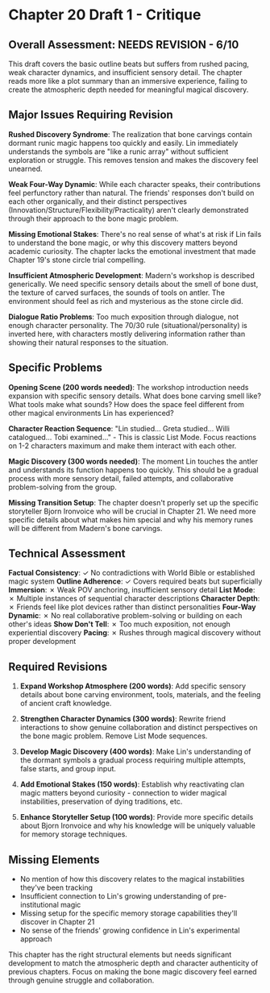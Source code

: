 # Chapter 20 Draft 1 - Critique

## Overall Assessment: NEEDS REVISION - 6/10

This draft covers the basic outline beats but suffers from rushed pacing, weak character dynamics, and insufficient sensory detail. The chapter reads more like a plot summary than an immersive experience, failing to create the atmospheric depth needed for meaningful magical discovery.

## Major Issues Requiring Revision

**Rushed Discovery Syndrome**: The realization that bone carvings contain dormant runic magic happens too quickly and easily. Lin immediately understands the symbols are "like a runic array" without sufficient exploration or struggle. This removes tension and makes the discovery feel unearned.

**Weak Four-Way Dynamic**: While each character speaks, their contributions feel perfunctory rather than natural. The friends' responses don't build on each other organically, and their distinct perspectives (Innovation/Structure/Flexibility/Practicality) aren't clearly demonstrated through their approach to the bone magic problem.

**Missing Emotional Stakes**: There's no real sense of what's at risk if Lin fails to understand the bone magic, or why this discovery matters beyond academic curiosity. The chapter lacks the emotional investment that made Chapter 19's stone circle trial compelling.

**Insufficient Atmospheric Development**: Madern's workshop is described generically. We need specific sensory details about the smell of bone dust, the texture of carved surfaces, the sounds of tools on antler. The environment should feel as rich and mysterious as the stone circle did.

**Dialogue Ratio Problems**: Too much exposition through dialogue, not enough character personality. The 70/30 rule (situational/personality) is inverted here, with characters mostly delivering information rather than showing their natural responses to the situation.

## Specific Problems

**Opening Scene (200 words needed)**: The workshop introduction needs expansion with specific sensory details. What does bone carving smell like? What tools make what sounds? How does the space feel different from other magical environments Lin has experienced?

**Character Reaction Sequence**: "Lin studied... Greta studied... Willi catalogued... Tobi examined..." - This is classic List Mode. Focus reactions on 1-2 characters maximum and make them interact with each other.

**Magic Discovery (300 words needed)**: The moment Lin touches the antler and understands its function happens too quickly. This should be a gradual process with more sensory detail, failed attempts, and collaborative problem-solving from the group.

**Missing Transition Setup**: The chapter doesn't properly set up the specific storyteller Bjorn Ironvoice who will be crucial in Chapter 21. We need more specific details about what makes him special and why his memory runes will be different from Madern's bone carvings.

## Technical Assessment

**Factual Consistency**: ✓ No contradictions with World Bible or established magic system
**Outline Adherence**: ✓ Covers required beats but superficially
**Immersion**: ✗ Weak POV anchoring, insufficient sensory detail
**List Mode**: ✗ Multiple instances of sequential character descriptions
**Character Depth**: ✗ Friends feel like plot devices rather than distinct personalities
**Four-Way Dynamic**: ✗ No real collaborative problem-solving or building on each other's ideas
**Show Don't Tell**: ✗ Too much exposition, not enough experiential discovery
**Pacing**: ✗ Rushes through magical discovery without proper development

## Required Revisions

1. **Expand Workshop Atmosphere (200 words)**: Add specific sensory details about bone carving environment, tools, materials, and the feeling of ancient craft knowledge.

2. **Strengthen Character Dynamics (300 words)**: Rewrite friend interactions to show genuine collaboration and distinct perspectives on the bone magic problem. Remove List Mode sequences.

3. **Develop Magic Discovery (400 words)**: Make Lin's understanding of the dormant symbols a gradual process requiring multiple attempts, false starts, and group input.

4. **Add Emotional Stakes (150 words)**: Establish why reactivating clan magic matters beyond curiosity - connection to wider magical instabilities, preservation of dying traditions, etc.

5. **Enhance Storyteller Setup (100 words)**: Provide more specific details about Bjorn Ironvoice and why his knowledge will be uniquely valuable for memory storage techniques.

## Missing Elements

- No mention of how this discovery relates to the magical instabilities they've been tracking
- Insufficient connection to Lin's growing understanding of pre-institutional magic
- Missing setup for the specific memory storage capabilities they'll discover in Chapter 21
- No sense of the friends' growing confidence in Lin's experimental approach

This chapter has the right structural elements but needs significant development to match the atmospheric depth and character authenticity of previous chapters. Focus on making the bone magic discovery feel earned through genuine struggle and collaboration.

